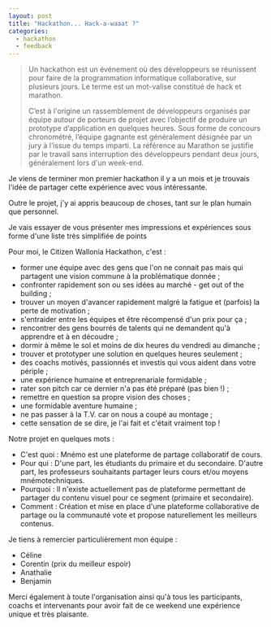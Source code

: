 ```yaml
---
layout: post
title: "Hackathon... Hack-a-waaat ?"
categories:
  - hackathon
  - feedback
---
```


> Un hackathon est un événement où des développeurs se réunissent pour faire de la programmation informatique collaborative, sur plusieurs jours. Le terme est un mot-valise constitué de hack et marathon.
>
> C’est à l'origine un rassemblement de développeurs organisés par équipe autour de porteurs de projet avec l’objectif de produire un prototype d’application en quelques heures. Sous forme de concours chronométré, l’équipe gagnante est généralement désignée par un jury à l’issue du temps imparti. La référence au Marathon se justifie par le travail sans interruption des développeurs pendant deux jours, généralement lors d'un week-end.

Je viens de terminer mon premier hackathon il y a un mois et je trouvais l'idée de partager cette expérience avec vous intéressante.

Outre le projet, j'y ai appris beaucoup de choses, tant sur le plan humain que personnel.

Je vais essayer de vous présenter mes impressions et expériences sous forme d'une liste très simplifiée de points

Pour moi, le Citizen Wallonia Hackathon, c'est :

- former une équipe avec des gens que l'on ne connait pas mais qui partagent une vision commune à la problématique donnée ;
- confronter rapidement son ou ses idées au marché - get out of the building ;
- trouver un moyen d'avancer rapidement malgré la fatigue et (parfois) la perte de motivation ;
- s'entraider entre les équipes et être récompensé d'un prix pour ça ;
- rencontrer des gens bourrés de talents qui ne demandent qu'à apprendre et à en découdre ;
- dormir à même le sol et moins de dix heures du vendredi au dimanche ;
- trouver et prototyper une solution en quelques heures seulement ;
- des coachs motivés, passionnés et investis qui vous aident dans votre périple ;
- une expérience humaine et entreprenariale formidable ;
- rater son pitch car ce dernier n'a pas été préparé (pas bien !) ;
- remettre en question sa propre vision des choses ;
- une formidable aventure humaine ;
- ne pas passer à la T.V. car on nous a coupé au montage ;
- cette sensation de se dire, je l'ai fait et c'était vraiment top !

Notre projet en quelques mots :

- C'est quoi : Mnémo est une plateforme de partage collaboratif de cours.
- Pour qui : D'une part, les étudiants du primaire et du secondaire. D'autre part, les professeurs souhaitants partager leurs cours et/ou moyens mnémotechniques.
- Pourquoi : Il n'existe actuellement pas de plateforme permettant de partager du contenu visuel pour ce segment (primaire et secondaire).
- Comment : Création et mise en place d'une plateforme collaborative de partage ou la communauté vote et propose naturellement les meilleurs contenus.

Je tiens à remercier particulièrement mon équipe :

- Céline
- Corentin (prix du meilleur espoir)
- Anathalie
- Benjamin

Merci également à toute l'organisation ainsi qu'à tous les participants, coachs et intervenants pour avoir fait de ce weekend une expérience unique et très plaisante.
